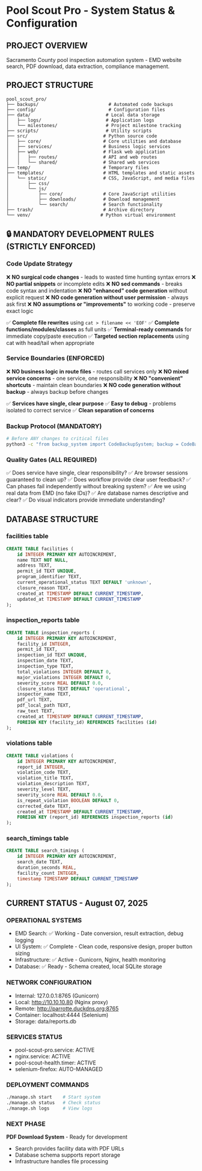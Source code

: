 # Pool Scout Pro - System Status & Configuration

## PROJECT OVERVIEW
Sacramento County pool inspection automation system - EMD website search, PDF download, data extraction, compliance management.

## PROJECT STRUCTURE
```
pool_scout_pro/
├── backups/                          # Automated code backups
├── config/                           # Configuration files
├── data/                            # Local data storage
│   ├── logs/                        # Application logs
│   └── milestones/                  # Project milestone tracking
├── scripts/                         # Utility scripts
├── src/                            # Python source code
│   ├── core/                       # Core utilities and database
│   ├── services/                   # Business logic services
│   ├── web/                        # Flask web application
│   │   ├── routes/                 # API and web routes
│   │   └── shared/                 # Shared web services
├── temp/                           # Temporary files
├── templates/                      # HTML templates and static assets
│   └── static/                     # CSS, JavaScript, and media files
│       ├── css/
│       └── js/
│           ├── core/               # Core JavaScript utilities
│           ├── downloads/          # Download management
│           └── search/             # Search functionality
├── trash/                          # Archive directory
└── venv/                          # Python virtual environment
```

## 🔒 MANDATORY DEVELOPMENT RULES (STRICTLY ENFORCED)

### Code Update Strategy
❌ **NO surgical code changes** - leads to wasted time hunting syntax errors
❌ **NO partial snippets** or incomplete edits
❌ **NO sed commands** - breaks code syntax and indentation
❌ **NO "enhanced" code generation** without explicit request
❌ **NO code generation without user permission** - always ask first
❌ **NO assumptions or "improvements"** to working code - preserve exact logic

✅ **Complete file rewrites** using `cat > filename << 'EOF'`
✅ **Complete functions/modules/classes** as full units
✅ **Terminal-ready commands** for immediate copy/paste execution
✅ **Targeted section replacements** using cat with head/tail when appropriate

### Service Boundaries (ENFORCED)
❌ **NO business logic in route files** - routes call services only
❌ **NO mixed service concerns** - one service, one responsibility
❌ **NO "convenient" shortcuts** - maintain clean boundaries
❌ **NO code generation without backup** - always backup before changes

✅ **Services have single, clear purpose**
✅ **Easy to debug** - problems isolated to correct service
✅ **Clean separation of concerns**

### Backup Protocol (MANDATORY)
```bash
# Before ANY changes to critical files
python3 -c "from backup_system import CodeBackupSystem; backup = CodeBackupSystem(); backup.backup_file('filename.py', 'reason')"
```

### Quality Gates (ALL REQUIRED)
✅ Does service have single, clear responsibility?
✅ Are browser sessions guaranteed to clean up?
✅ Does workflow provide clear user feedback?
✅ Can phases fail independently without breaking system?
✅ Are we using real data from EMD (no fake IDs)?
✅ Are database names descriptive and clear?
✅ Do visual indicators provide immediate understanding?

## DATABASE STRUCTURE

### facilities table
```sql
CREATE TABLE facilities (
    id INTEGER PRIMARY KEY AUTOINCREMENT,
    name TEXT NOT NULL,
    address TEXT,
    permit_id TEXT UNIQUE,
    program_identifier TEXT,
    current_operational_status TEXT DEFAULT 'unknown',
    closure_reason TEXT,
    created_at TIMESTAMP DEFAULT CURRENT_TIMESTAMP,
    updated_at TIMESTAMP DEFAULT CURRENT_TIMESTAMP
);
```

### inspection_reports table
```sql
CREATE TABLE inspection_reports (
    id INTEGER PRIMARY KEY AUTOINCREMENT,
    facility_id INTEGER,
    permit_id TEXT,
    inspection_id TEXT UNIQUE,
    inspection_date TEXT,
    inspection_type TEXT,
    total_violations INTEGER DEFAULT 0,
    major_violations INTEGER DEFAULT 0,
    severity_score REAL DEFAULT 0.0,
    closure_status TEXT DEFAULT 'operational',
    inspector_name TEXT,
    pdf_url TEXT,
    pdf_local_path TEXT,
    raw_text TEXT,
    created_at TIMESTAMP DEFAULT CURRENT_TIMESTAMP,
    FOREIGN KEY (facility_id) REFERENCES facilities (id)
);
```

### violations table
```sql
CREATE TABLE violations (
    id INTEGER PRIMARY KEY AUTOINCREMENT,
    report_id INTEGER,
    violation_code TEXT,
    violation_title TEXT,
    violation_description TEXT,
    severity_level TEXT,
    severity_score REAL DEFAULT 0.0,
    is_repeat_violation BOOLEAN DEFAULT 0,
    corrected_date TEXT,
    created_at TIMESTAMP DEFAULT CURRENT_TIMESTAMP,
    FOREIGN KEY (report_id) REFERENCES inspection_reports (id)
);
```

### search_timings table
```sql
CREATE TABLE search_timings (
    id INTEGER PRIMARY KEY AUTOINCREMENT,
    search_date TEXT,
    duration_seconds REAL,
    facility_count INTEGER,
    timestamp TIMESTAMP DEFAULT CURRENT_TIMESTAMP
);
```

## CURRENT STATUS - August 07, 2025

### OPERATIONAL SYSTEMS
- EMD Search: ✅ Working - Date conversion, result extraction, debug logging
- UI System: ✅ Complete - Clean code, responsive design, proper button sizing  
- Infrastructure: ✅ Active - Gunicorn, Nginx, health monitoring
- Database: ✅ Ready - Schema created, local SQLite storage

### NETWORK CONFIGURATION
- Internal: 127.0.0.1:8765 (Gunicorn)
- Local: http://10.10.10.80 (Nginx proxy)
- Remote: http://parrotte.duckdns.org:8765
- Container: localhost:4444 (Selenium)
- Storage: data/reports.db

### SERVICES STATUS
- pool-scout-pro.service: ACTIVE
- nginx.service: ACTIVE
- pool-scout-health.timer: ACTIVE
- selenium-firefox: AUTO-MANAGED

### DEPLOYMENT COMMANDS
```bash
./manage.sh start    # Start system
./manage.sh status   # Check status  
./manage.sh logs     # View logs
```

### NEXT PHASE
**PDF Download System** - Ready for development
- Search provides facility data with PDF URLs
- Database schema supports report storage
- Infrastructure handles file processing
